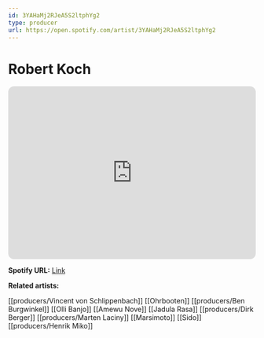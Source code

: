 ```yaml
---
id: 3YAHaMj2RJeA5S2ltphYg2
type: producer
url: https://open.spotify.com/artist/3YAHaMj2RJeA5S2ltphYg2
---
```

# Robert Koch

<iframe style="border-radius:12px" src="https://open.spotify.com/embed/artist/3YAHaMj2RJeA5S2ltphYg2" width="100%" height="352" frameBorder="0" allowfullscreen="" allow="autoplay; clipboard-write; encrypted-media; fullscreen; picture-in-picture" loading="lazy"></iframe>

**Spotify URL:** [Link](https://open.spotify.com/artist/3YAHaMj2RJeA5S2ltphYg2)

**Related artists:**

[[producers/Vincent von Schlippenbach]]
[[Ohrbooten]]
[[producers/Ben Burgwinkel]]
[[Olli Banjo]]
[[Amewu Nove]]
[[Jadula Rasa]]
[[producers/Dirk Berger]]
[[producers/Marten Laciny]]
[[Marsimoto]]
[[Sido]]
[[producers/Henrik Miko]]
